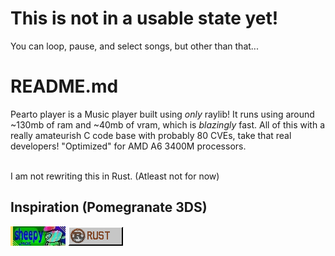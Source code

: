 # This is not in a usable state yet!
You can loop, pause, and select songs, but other than that...
# README.md

Pearto player is a Music player built using *only* raylib! It runs using around ~130mb of ram and ~40mb of vram, which is *blazingly* fast. All of this with a really amateurish C code base with probably 80 CVEs, take that real developers! "Optimized" for AMD A6 3400M processors.

<br>I am not rewriting this in Rust. (Atleast not for now)


## Inspiration (Pomegranate 3DS)
[<img src="./readmestuf/88x31.jpg">](<https://sheepy.moe>)
[<img src="./readmestuf/funny.gif">](<https://colorcomputerarchive.com/repo/Documents/Books/The%20C%20Programming%20Language%20%28Kernighan%20Ritchie%29.pdf>)